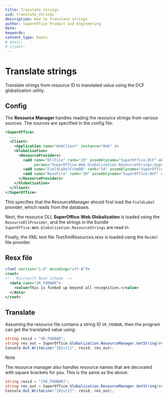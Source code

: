 ```yaml
---
title: Translate strings
uid: translate_strings
description: How to translate strings
author: SuperOffice Product and Engineering
date:
keywords:
content_type: howto
# envir:
# client:
---
```


# Translate strings

Translate strings from resource ID to translated value using the DCF globalization utility.

## Config

The **Resource Manager** handles reading the resource strings from various sources. The sources are specified in the config file:

```XML
<SuperOffice>
  ...
  <Client>
    <Application name="WebClient" instance="Web" />
    <Globalization>
      <ResourceProviders>
        <add name="DllFile" rank="20" assemblyname="SuperOffice.DCF" objecttype="SuperOffice.Globalization.ResourceDllProvider"
             params="SuperOffice.Web.Globalization.ResourceStrings;SuperOffice.Web.Globalization" />
        <add name="FieldLabelFromDB" rank="10" assemblyname="SuperOffice.DCF" objecttype="SuperOffice.Globalization.FieldLabelProvider" />
        <add name="ResxFile" rank="30" assemblyname="SuperOffice.DCF" objecttype="SuperOffice.Globalization.ResXmlFileProvider" params=".\TestXmlResources" />
      </ResourceProviders>
    </Globalization>
  </Client>
</SuperOffice>
```

This specifies that the ResourceManager should first load the `FieldLabel` provider, which reads from the database.

Next, the resource DLL **SuperOffice.Web.Globalization** is loaded using the `ResourceDllProvider`, and the strings in the bundle `SuperOffice.Web.Globalization.ResourceStrings` are read in.

Finally, the XML text file *TestXmlResources.resx* is loaded using the `ResXml` file provider.

## Resx file

```XML
<?xml version="1.0" encoding="utf-8"?>
<root>
<!-- Microsoft ResX Schema -->
  <data name="SR_FOOBAR">
    <value>This is funked up beyond all recognition.</value>
  </data>
</root>
```

## Translate

Assuming the resource file contains a string ID `SR_FOOBAR`, then the program can get the translated value using:

```csharp
string resid = "SR_FOOBAR";
string res_out = SuperOffice.Globalization.ResourceManager.GetString(resid);
Console.Out.WriteLine("{0}={1}", resid, res_out);
```

> [!NOTE]
> The resource manager also handles resource names that are decorated with square brackets for you. This is the same as the above:

```csharp
string resid = "[SR_FOOBAR]";
string res_out = SuperOffice.Globalization.ResourceManager.GetString(resid);
Console.Out.WriteLine("{0}={1}", resid, res_out);
```

